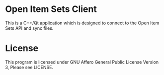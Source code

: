 Open Item Sets Client
=====================

This is a C++/Qt application which is designed to connect to the Open Item Sets API and sync files.

License
=======

This program is licensed under GNU Affero General Public License Version 3, Please see LICENSE.
